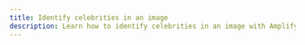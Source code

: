 ```yaml
---
title: Identify celebrities in an image
description: Learn how to identify celebrities in an image with Amplify
---
```


<inline-fragment platform="ios" src="~/lib/predictions/fragments/ios/identify-celebrity.md"></inline-fragment>
<inline-fragment platform="android" src="~/lib/predictions/fragments/android/identify-celebrity.md"></inline-fragment>
